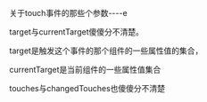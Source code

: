 关于touch事件的那些个参数----e

target与currentTarget傻傻分不清楚。

target是触发这个事件的那个组件的一些属性值的集合，

currentTarget是当前组件的一些属性值集合



touches与changedTouches也傻傻分不清楚

